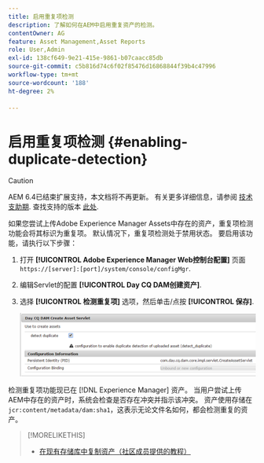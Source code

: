 ```yaml
---
title: 启用重复项检测
description: 了解如何在AEM中启用重复资产的检测。
contentOwner: AG
feature: Asset Management,Asset Reports
role: User,Admin
exl-id: 138cf649-9e21-415e-9861-b07caacc85db
source-git-commit: c5b816d74c6f02f85476d16868844f39b4c47996
workflow-type: tm+mt
source-wordcount: '188'
ht-degree: 2%

---
```


# 启用重复项检测 {#enabling-duplicate-detection}

>[!CAUTION]
>
>AEM 6.4已结束扩展支持，本文档将不再更新。 有关更多详细信息，请参阅 [技术支助期](https://helpx.adobe.com/cn/support/programs/eol-matrix.html). 查找支持的版本 [此处](https://experienceleague.adobe.com/docs/).

如果您尝试上传Adobe Experience Manager Assets中存在的资产，重复项检测功能会将其标识为重复项。 默认情况下，重复项检测处于禁用状态。 要启用该功能，请执行以下步骤：

1. 打开 **[!UICONTROL Adobe Experience Manager Web控制台配置]** 页面 `https://[server]:[port]/system/console/configMgr`.
1. 编辑Servlet的配置 **[!UICONTROL Day CQ DAM创建资产]**.
1. 选择 **[!UICONTROL 检测重复项]** 选项，然后单击/点按 **[!UICONTROL 保存]**.

   ![在Servlet中选择检测重复项选项](assets/chlimage_1-377.png)

检测重复项功能现已在 [!DNL Experience Manager] 资产。 当用户尝试上传AEM中存在的资产时，系统会检查是否存在冲突并指示该冲突。 资产使用存储在 `jcr:content/metadata/dam:sha1`，这表示无论文件名如何，都会检测重复的资产。

>[!MORELIKETHIS]
>
>* [在现有存储库中复制资产（社区成员提供的教程）](https://experience-aem.blogspot.com/2019/06/aem-65-find-duplicate-assets-binaries-in-existing-repository.html)

